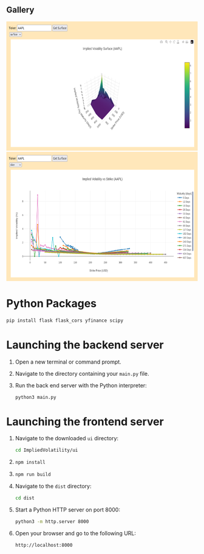 ## Gallery
<img src="https://github.com/bnksn/ImpliedVolatility/blob/main/gallery/surface.png" width="600" height="340">
<img src="https://github.com/bnksn/ImpliedVolatility/blob/main/gallery/smiles.png" width="600" height="340">

# Python Packages

```bash
pip install flask flask_cors yfinance scipy
```

# Launching the backend server

1.  Open a new terminal or command prompt.
2.  Navigate to the directory containing your `main.py` file.
3.  Run the back end server with the Python interpreter:

    ```bash
    python3 main.py
    ```

# Launching the frontend server

1.  Navigate to the downloaded `ui` directory:
    ```bash
    cd ImpliedVolatility/ui
    ```
2.  ```bash
    npm install
    ```
3.  ```bash
    npm run build
    ```
4.  Navigate to the `dist` directory:
    ```bash
    cd dist
    ```
4.  Start a Python HTTP server on port 8000:

    ```bash
    python3 -m http.server 8000
    ```
5.  Open your browser and go to the following URL:

    ```
    http://localhost:8000
